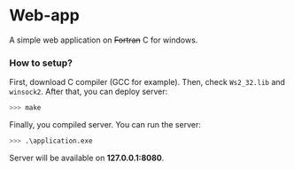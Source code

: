 # Web-app
A simple web application on ~~Fortran~~ C for windows.


### How to setup?

First, download C compiler (GCC for example). Then, check `Ws2_32.lib` and `winsock2`.
After that, you can deploy server:

```bash
>>> make
```

Finally, you compiled server. You can run the server:

```bash
>>> .\application.exe
```

Server will be available on **127.0.0.1:8080**.
